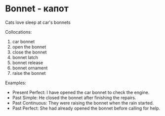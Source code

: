# Bonnet - капот


Cats love sleep at car's bonnets

Collocations:

1. car bonnet
2. open the bonnet
3. close the bonnet
4. bonnet latch
5. bonnet release
6. bonnet ornament
7. raise the bonnet

Examples:

- Present Perfect: I have opened the car bonnet to check the engine.
- Past Simple: He closed the bonnet after finishing the repairs.
- Past Continuous: They were raising the bonnet when the rain started.
- Past Perfect: She had already opened the bonnet before calling for help.